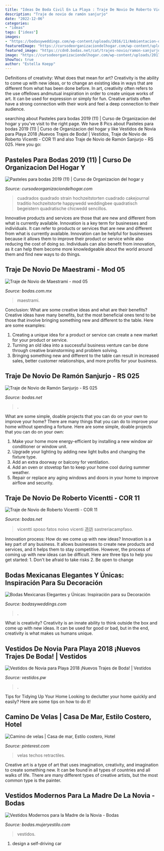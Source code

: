 ```yaml
---
title: "Ideas De Boda Civil En La Playa : Traje De Novio De Roberto Vicentti"
description: "Traje de novio de ramón sanjurjo"
date: "2022-12-06"
categories:
- "ideas"
tags: ["ideas"]
images:
- "https://bodasyweddings.com/wp-content/uploads/2016/11/Ambientacion-de-bodas-mexicanas.jpg"
featuredImage: "https://cursodeorganizaciondelhogar.com/wp-content/uploads/2017/01/Pasteles-para-bodas-2017-11-1.jpg"
featured_image: "https://cdn0.bodas.net/cat/trajes-novio/ramon-sanjurjo/rs-025--mfvo168192.jpg"
image: "https://cursodeorganizaciondelhogar.com/wp-content/uploads/2017/01/Pasteles-para-bodas-2017-11-1.jpg"
ShowToc: true
author: "Estella Koepp"
---
```



Definitions of creativity: What does that mean for art?
Creativity is the ability to come up with new ideas, or to change an existing idea in ways that are different from what has been done before. In art, creativity often refers to the use offellows andmutual inspiration in order to create unique works of art. It can be used for expression or simply for fun. Creative artists often have a strong connection with their work and feel a deep connection to their audience.

	

		
searching about Pasteles para bodas 2019 (11) | Curso de Organizacion del hogar y you've visit to the right page. We have 8 Pics about Pasteles para bodas 2019 (11) | Curso de Organizacion del hogar y like Vestidos de Novia para Playa 2018 ¡Nuevos Trajes de Boda! | Vestidos, Traje de Novio de Roberto Vicentti - COR 11 and also Traje de Novio de Ramón Sanjurjo - RS 025. Here you go:
		
    
## Pasteles Para Bodas 2019 (11) | Curso De Organizacion Del Hogar Y

<img loading=lazy src="https://cursodeorganizaciondelhogar.com/wp-content/uploads/2017/01/Pasteles-para-bodas-2017-11-1.jpg" onerror="this.onerror=null;this.src='https://tse1.mm.bing.net/th?id=OIP.kauTcCCUJ1uXjwYBNWgeSgHaLH&amp;pid=15.1';" alt="Pasteles para bodas 2019 (11) | Curso de Organizacion del hogar y">

_Source: cursodeorganizaciondelhogar.com_

>cuadrados quadrado strain hochzeitstorten cuadrado cakejournal traditio hochzeitstorte happywedd weddingbee quadratisch begeistern quadratische chicwedd sencillos. 

	

Innovative products and services are those that are new and different from what is currently available.
Innovation is a key term for businesses and individuals. It can refer to products or services that are new and different from what is currently available. Innovation can be helpful for businesses because it allows them to improve their product or service while also reducing the cost of doing so. Individuals can also benefit from innovation, as it can help them become more knowledgeable about the world around them and find new ways to do things.

    
## Traje De Novio De Maestrami - Mod 05

<img loading=lazy src="https://cdn0.bodas.com.mx/cat/trajes-novio/maestrami/mod-05--mfvo94039.jpg" onerror="this.onerror=null;this.src='https://tse3.mm.bing.net/th?id=OIP.8p2fTUgPzA5l72Q_wpPesQHaKf&amp;pid=15.1';" alt="Traje de Novio de Maestrami - mod 05">

_Source: bodas.com.mx_

>maestrami. 

	

Conclusion: What are some creative ideas and what are their benefits?
Creative ideas have many benefits, but the most beneficial ones tend to be those that involve bringing something new and different to the table. Here are some examples:
1. Creating a unique idea for a product or service can create a new market for your product or service.
2. Turning an old idea into a successful business venture can be done through creative brainstorming and problem solving.
3. Bringing something new and different to the table can result in increased sales, better customer relationships, and more profits for your business.

    
## Traje De Novio De Ramón Sanjurjo - RS 025

<img loading=lazy src="https://cdn0.bodas.net/cat/trajes-novio/ramon-sanjurjo/rs-025--mfvo168192.jpg" onerror="this.onerror=null;this.src='https://tse4.mm.bing.net/th?id=OIP.ssRdbH3UHcB8l5gEm0hA1gHaLH&amp;pid=15.1';" alt="Traje de Novio de Ramón Sanjurjo - RS 025">

_Source: bodas.net_

>. 

	

What are some simple, doable projects that you can do on your own to improve your home?
There are many things that you can do to improve your home without spending a fortune. Here are some simple, doable projects that you can do on your own:
1. Make your home more energy-efficient by installing a new window air conditioner or window unit.
2. Upgrade your lighting by adding new light bulbs and changing the fixture type.
3. Add an extra doorway or balcony for ventilation. 
4. Add an oven or stovetop fan to keep your home cool during summer weather. 
5. Repair or replace any aging windows and doors in your home to improve airflow and security.

    
## Traje De Novio De Roberto Vicentti - COR 11

<img loading=lazy src="https://cdn0.bodas.net/cat/trajes-novio/roberto-vicentti/cor-11--mfvo225215.jpg" onerror="this.onerror=null;this.src='https://tse3.mm.bing.net/th?id=OIP.Ds5DdUxCSSe2teaVSpqI5gHaLH&amp;pid=15.1';" alt="Traje de Novio de Roberto Vicentti - COR 11">

_Source: bodas.net_

>vicentti sposo fatos noivo vicenti 造訪 sastreriacampfaso. 

	

Innovation process: How do we come up with new ideas?
Innovation is a key part of any business. It allows businesses to create new products and services, and it helps them to stay competitive. However, the process of coming up with new ideas can be difficult. Here are three tips to help you get started: 1. Don't be afraid to take risks 2. Be open to change 
    
## Bodas Mexicanas Elegantes Y Únicas: Inspiración Para Su Decoración

<img loading=lazy src="https://bodasyweddings.com/wp-content/uploads/2016/11/Ambientacion-de-bodas-mexicanas.jpg" onerror="this.onerror=null;this.src='https://tse4.mm.bing.net/th?id=OIP.7D2R0y2HwNqfriW50YRfYgHaLH&amp;pid=15.1';" alt="Bodas Mexicanas Elegantes y Únicas: Inspiración para su Decoración">

_Source: bodasyweddings.com_

>. 

	

What is creativity?
Creativity is an innate ability to think outside the box and come up with new ideas. It can be used for good or bad, but in the end, creativity is what makes us humans unique.

    
## Vestidos De Novia Para Playa 2018 ¡Nuevos Trajes De Boda! | Vestidos

<img loading=lazy src="https://1.bp.blogspot.com/-31E-JaOvXXE/WZwl1U_6giI/AAAAAAACu0w/rgevpxgADlAJr6fQOkFwUx5TPhy5sCWYQCLcBGAs/s1600/Vestidos-de-novia-para-playa%2B9.jpg" onerror="this.onerror=null;this.src='https://tse3.mm.bing.net/th?id=OIP.C0GAh5Yzp_Dle4Bqr6i6WQHaLD&amp;pid=15.1';" alt="Vestidos de Novia para Playa 2018 ¡Nuevos Trajes de Boda! | Vestidos">

_Source: vestidos.pw_

>. 

	

Tips for Tidying Up Your Home
Looking to declutter your home quickly and easily? Here are some tips on how to do it!

    
## Camino De Velas | Casa De Mar, Estilo Costero, Hotel

<img loading=lazy src="https://i.pinimg.com/736x/7a/f7/92/7af7923d5064a0410d13853602ed4589--la-florida-romantic-dinners.jpg" onerror="this.onerror=null;this.src='https://tse2.mm.bing.net/th?id=OIP.2OMdFDZZkyzvzxRuVp0WIAEsDF&amp;pid=15.1';" alt="Camino de velas | Casa de mar, Estilo costero, Hotel">

_Source: pinterest.com_

>velas techos retractiles. 

	

Creative art is a type of art that uses imagination, creativity, and imagination to create something new. It can be found in all types of countries and all walks of life. There are many different types of creative artists, but the most common type is the painter.

    
## Vestidos Modernos Para La Madre De La Novia - Bodas

<img loading=lazy src="https://bodas.mujeryestilo.com/wp-content/uploads/2015/02/Vestidos-Modernos-para-la-Madre-de-la-Novia-6.jpg" onerror="this.onerror=null;this.src='https://tse3.mm.bing.net/th?id=OIP.Df-xismlgvGHbu-b4THhNAHaP5&amp;pid=15.1';" alt="Vestidos Modernos para la Madre de la Novia - Bodas">

_Source: bodas.mujeryestilo.com_

>vestidos. 

	

1. design a self-driving car 

